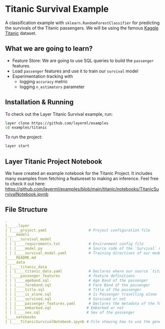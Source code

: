 # Titanic Survival Example

A classification example with `sklearn.RandomForestClassifier` for predicting the survivals of the Titanic passengers. We will be using the famous [Kaggle Titanic](https://www.kaggle.com/c/titanic/data?select=train.csv) dataset.

## What we are going to learn?

- Feature Store: We are going to use SQL queries to build the `passenger` features.
- Load `passenger` features and use it to train our `survival` model
- Experimentation tracking with
    - logging `accuracy` metric
    - logging `n_estimators` parameter

## Installation & Running

To check out the Layer Titanic Survival example, run:

```bash
layer clone https://github.com/layerml/examples
cd examples/titanic
```

To run the project:

```bash
layer start
```

## Layer Titanic Project Notebook

We have created an example notebook for the Titanic Project. It includes many examples from fetching a featureset to making an inference. Feel free to check it out here:
https://github.com/layerml/examples/blob/main/titanic/notebooks/TitanicSurvivalNotebook.ipynb

## File Structure

```yaml
.
|____.layer
| |____project.yaml                   # Project configuration file
|____models
| |____survival_model
| | |____requirements.txt             # Environment config file
| | |____model.py                     # Source code of the `Survival` model
| | |____survival_model.yaml          # Training directives of our model
|____README.md
|____data
| |____titanic_data
| | |____titanic_data.yaml            # Declares where our source `titanic` dataset is
| |____passenger_features             # feature definitions
| | |____ageband.sql                  # Age Band of the passenger
| | |____fareband.sql                 # Fare Band of the passenger
| | |____title.sql                    # Title of the passenger
| | |____is_alone.sql                 # Is Passenger travelling alone
| | |____survived.sql                 # Survived or not
| | |____passenger_features.yaml      # Declares the metadata of the features above
| | |____embarked.sql                # Embarked or not
| | |____sex.sql                     # Sex of the passenger
|____notebooks
| |____TitanicSurvivalNotebook.ipynb # File showing how to use the generated entities in a notebook

```

